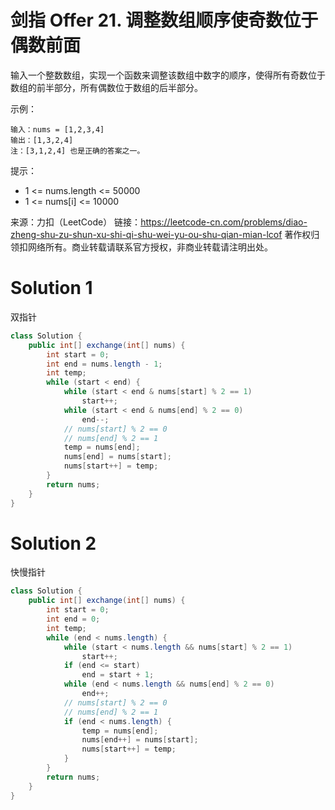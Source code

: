 # 剑指 Offer 21. 调整数组顺序使奇数位于偶数前面

输入一个整数数组，实现一个函数来调整该数组中数字的顺序，使得所有奇数位于数组的前半部分，所有偶数位于数组的后半部分。

示例：
```
输入：nums = [1,2,3,4]
输出：[1,3,2,4] 
注：[3,1,2,4] 也是正确的答案之一。
```

提示：
+ 1 <= nums.length <= 50000
+ 1 <= nums[i] <= 10000

来源：力扣（LeetCode）
链接：https://leetcode-cn.com/problems/diao-zheng-shu-zu-shun-xu-shi-qi-shu-wei-yu-ou-shu-qian-mian-lcof
著作权归领扣网络所有。商业转载请联系官方授权，非商业转载请注明出处。

# Solution 1
双指针  
``` java
class Solution {
    public int[] exchange(int[] nums) {
        int start = 0;
        int end = nums.length - 1;
        int temp;
        while (start < end) {
            while (start < end & nums[start] % 2 == 1)
                start++;
            while (start < end & nums[end] % 2 == 0)
                end--;
            // nums[start] % 2 == 0
            // nums[end] % 2 == 1
            temp = nums[end];
            nums[end] = nums[start];
            nums[start++] = temp;
        }
        return nums;
    }
}
```

# Solution 2
快慢指针  
``` java
class Solution {
    public int[] exchange(int[] nums) {
        int start = 0;
        int end = 0;
        int temp;
        while (end < nums.length) {
            while (start < nums.length && nums[start] % 2 == 1)
                start++;
            if (end <= start)
                end = start + 1;
            while (end < nums.length && nums[end] % 2 == 0)
                end++;
            // nums[start] % 2 == 0
            // nums[end] % 2 == 1
            if (end < nums.length) {
                temp = nums[end];
                nums[end++] = nums[start];
                nums[start++] = temp;
            }
        }
        return nums;
    }
}
```

